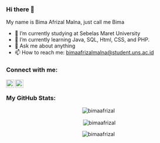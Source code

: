 ### Hi there 👋

My name is Bima Afrizal Malna, just call me Bima

- 🔭 I’m currently studying at Sebelas Maret University 
- 🌱 I’m currently learning Java, SQL, Html, CSS, and PHP.
- 💬 Ask me about anything
- 📫 How to reach me: bimaafrizalmalna@student.uns.ac.id

### Connect with me:

<!-- [<img align="left" alt="adhiardiansyah" width="22px" src="https://raw.githubusercontent.com/iconic/open-iconic/master/svg/globe.svg" />][website] -->
[<img align="left" alt="Bima Afrizal Malna | LinkedIn" width="22px" src="https://cdn.jsdelivr.net/npm/simple-icons@v3/icons/linkedin.svg" />][linkedin]
[<img align="left" alt="Bima Afrizal Malna | Instagram" width="22px" src="https://cdn.jsdelivr.net/npm/simple-icons@v3/icons/instagram.svg" />][instagram]
<!-- [<img align="left" alt="Adhi Ardiansyah | YouTube" width="22px" src="https://cdn.jsdelivr.net/npm/simple-icons@v3/icons/youtube.svg" />][youtube]
[<img align="left" alt="Adhi Ardiansyah | Twitter" width="22px" src="https://cdn.jsdelivr.net/npm/simple-icons@v3/icons/twitter.svg" />][twitter] -->

<!-- [website]: https://adhiardiansyah.xyz
[twitter]: https://twitter.com/adhiardiansyah_
[youtube]: https://www.youtube.com/channel/UCAjuwpJc1k3VL_7oFwVzLOg -->
[instagram]: https://instagram.com/bimaafrizal_
[linkedin]: https://www.linkedin.com/in/bima-afrizal-malna-12033b145


<br />

### My GitHub Stats:

<p align="center"><img align="center" src="https://github-readme-stats.vercel.app/api/top-langs?username=bimaafrizal&show_icons=true&locale=en&layout=compact" alt="bimaafrizal" /></p>

<p align="center">&nbsp;<img align="center" src="https://github-readme-stats.vercel.app/api?username=bimaafrizal&show_icons=true&locale=en" alt="bimaafrizal" /></p>

<p align="center"><img align="center" src="https://github-readme-streak-stats.herokuapp.com/?user=bimaafrizal&" alt="bimaafrizal" /></p>

<!--
**bimaafrizal/bimaafrizal** is a ✨ _special_ ✨ repository because its `README.md` (this file) appears on your GitHub profile.
